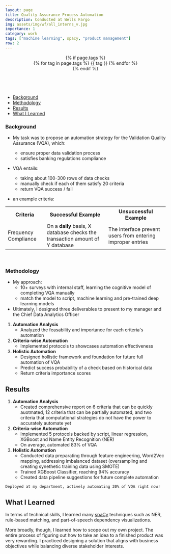 ```yaml
---
layout: page
title: Quality Assurance Process Automation
description: Conducted at Wells Fargo 
img: assets/img/wf/all_interns_v.jpg
importance: 1
category: work
tags: ["machine learning", spacy, "product management"]
row: 2
---
```

<div class="post">
  <header class="post-header">
    {% if page.tags %}
    <div class="project-tags">
      {% for tag in page.tags %}
        <span class="tag">{{ tag }}</span>
      {% endfor %}
    </div>
    {% endif %}
    <br>
    <br>
    <link rel="stylesheet" href="style.css">
    <!-- <h1 class="post-title">{{ page.title }}</h1> -->
    <!-- <p class="post-description">{{ page.description }}</p> -->
    
  </header>
</div>

- [Background](#background)
- [Methodology](#methodology)
- [Results](#results)
- [What I Learned](#what-i-learned)

### Background
- My task was to propose an automation strategy for the Validation Quality Assurance (VQA), which:
    - ensure proper data validation process
    - satisfies banking regulations compliance
- VQA entails:
    - taking about 100-300 rows of data checks
    - manually check if each of them satisfy 20 criteria
    - return VQA success / fail

- an example criteria:
<table class="criteria-table">
<tr>
<th>Criteria</th>
<th>Successful Example</th>
<th>Unsuccessful Example</th>
</tr>
<tr>
<td>Frequency Compliance</td>
<td>On a <strong>daily</strong> basis, X database checks the transaction amount of Y database</td>
<td>The interface prevent users from entering improper entries</td>
</tr>
</table>
<br>

### Methodology
- My approach:
    - 10+ surveys with internal staff, learning the cognitive model of completing VQA manually
    - match the model to script, machine learning and pre-trained deep learning models
- Ultimately, I designed three deliverables to present to my manager and the Chief Data Analytics Officer

1. **Automation Analysis**
    - Analyzed the feasability and importance for each criteria's automation
2. **Criteria-wise Automation**
   - Implemented protocols to showcases automation effectiveness
3. **Holistic Automation**
   - Designed hollistic framework and foundation for future full automation of VQA
   - Predict success probability of a check based on historical data
   - Return criteria importance scores

## Results

1. **Automation Analysis**
    - Created comprehensive report on 6 criteria that can be quickly auotmated, 12 criteria that can be partially automated, and two criteria that computational strategies do not have the power to accurately automate yet 
2. **Criteria-wise Automation**
   - Implemented 5 protocols backed by script, linear regression, XGBoost and Name Entity Recognition (NER)
   - On average, automated 83% of VQA
3. **Holistic Automation**
   - Conducted data preparating through feature engineering, Word2Vec mapping, addressing imbalanced dataset (oversampling and creating synethetic training data using SMOTE) 
   - Trained XGBoost Classifier, reaching 94% accuracy
   - Created data pipeline suggestions for future complete automation

```
Deployed at my department, actively automating 20% of VQA right now!
```

## What I Learned
In terms of technical skills, I learned many [spaCy](https://spacy.io/) techniques such as NER, rule-based matching, and part-of-speech dependency visualizations. 

More broadly, though, I learned how to scope out my own project. The entire process of figuring out how to take an idea to a finished product was very rewarding. I practiced designing a solution that aligns with business objectives while balancing diverse stakeholder interests.
